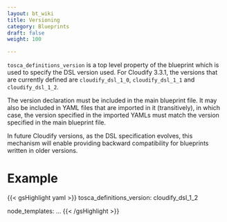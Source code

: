 ```yaml
---
layout: bt_wiki
title: Versioning
category: Blueprints
draft: false
weight: 100

---
```


`tosca_definitions_version` is a top level property of the blueprint which is used to specify the DSL version used.
For Cloudify 3.3.1, the versions that are currently defined are `cloudify_dsl_1_0`, `cloudify_dsl_1_1` and `cloudify_dsl_1_2`.

The version declaration must be included in the main blueprint file. It may also be included in YAML files that are imported in it (transitively), in which case, the version specified in the imported YAMLs must match the version specified in the main blueprint file.

In future Cloudify versions, as the DSL specification evolves, this mechanism will enable providing backward compatibility for blueprints written in older versions.
<br>

# Example
{{< gsHighlight  yaml >}}
tosca_definitions_version: cloudify_dsl_1_2

node_templates:
    ...
{{< /gsHighlight >}}
